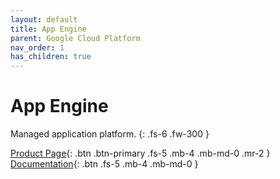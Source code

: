 ```yaml
---
layout: default
title: App Engine
parent: Google Cloud Platform
nav_order: 1
has_children: true
---
```


# App Engine

Managed application platform.
{: .fs-6 .fw-300 }

[Product Page](https://cloud.google.com/appengine/){: .btn .btn-primary .fs-5 .mb-4 .mb-md-0 .mr-2 } [Documentation](https://cloud.google.com/appengine/docs/){: .btn .fs-5 .mb-4 .mb-md-0 }
